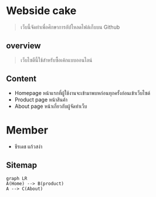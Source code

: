 # Webside cake

 
> เว็บนี้จัดทำเพื่อศึกษาการอัปโหลดไฟล์เก็บบน Github

## overview
> เว็บไซตืนี้ใช้สำหรับซื้อเค้กแบบออนไลน์

## Content
 - Homepage
 หน้าแรกที่ผู้ใช้งานจะเข้ามาพบหก่อนทุกครั้งก่อนเข้าเว็บไซต์
 - Product page
 หน้าสินค้า
 - About page
หน้าเกี่ยวกับผู้จัดทำเว็บ
# Member
- ธีรเดช แก้วสง่า
## Sitemap
``` mermaid 
graph LR
A(Home) --> B(product) 
A --> C(About)
